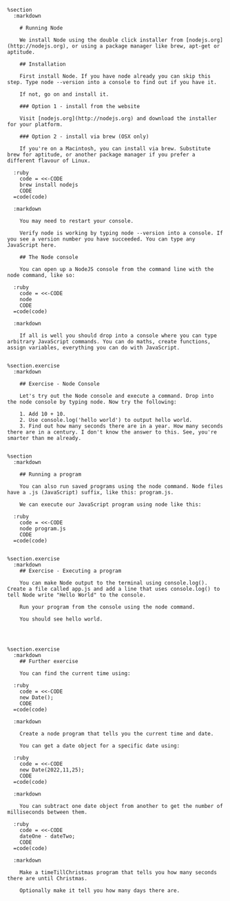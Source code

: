     %section
      :markdown

        # Running Node

        We install Node using the double click installer from [nodejs.org](http://nodejs.org), or using a package manager like brew, apt-get or aptitude.

        ## Installation

        First install Node. If you have node already you can skip this step. Type node --version into a console to find out if you have it.

        If not, go on and install it.

        ### Option 1 - install from the website

        Visit [nodejs.org](http://nodejs.org) and download the installer for your platform.

        ### Option 2 - install via brew (OSX only)

        If you're on a Macintosh, you can install via brew. Substitute brew for aptitude, or another package manager if you prefer a different flavour of Linux.

      :ruby
        code = <<-CODE
        brew install nodejs
        CODE
      =code(code)

      :markdown

        You may need to restart your console.

        Verify node is working by typing node --version into a console. If you see a version number you have succeeded. You can type any JavaScript here.

        ## The Node console

        You can open up a NodeJS console from the command line with the node command, like so:

      :ruby
        code = <<-CODE
        node
        CODE
      =code(code)

      :markdown

        If all is well you should drop into a console where you can type arbitrary JavaScript commands. You can do maths, create functions, assign variables, everything you can do with JavaScript.


    %section.exercise
      :markdown

        ## Exercise - Node Console

        Let's try out the Node console and execute a command. Drop into the node console by typing node. Now try the following:

        1. Add 10 + 10.
        2. Use console.log('hello world') to output hello world.
        3. Find out how many seconds there are in a year. How many seconds there are in a century. I don't know the answer to this. See, you're smarter than me already.


    %section
      :markdown

        ## Running a program

        You can also run saved programs using the node command. Node files have a .js (JavaScript) suffix, like this: program.js.

        We can execute our JavaScript program using node like this:

      :ruby
        code = <<-CODE
        node program.js
        CODE
      =code(code)


    %section.exercise
      :markdown
        ## Exercise - Executing a program

        You can make Node output to the terminal using console.log(). Create a file called app.js and add a line that uses console.log() to tell Node write "Hello World" to the console.

        Run your program from the console using the node command.

        You should see hello world.




    %section.exercise
      :markdown
        ## Further exercise

        You can find the current time using:

      :ruby
        code = <<-CODE
        new Date();
        CODE
      =code(code)

      :markdown

        Create a node program that tells you the current time and date.

        You can get a date object for a specific date using:

      :ruby
        code = <<-CODE
        new Date(2022,11,25);
        CODE
      =code(code)

      :markdown

        You can subtract one date object from another to get the number of milliseconds between them.

      :ruby
        code = <<-CODE
        dateOne - dateTwo;
        CODE
      =code(code)

      :markdown

        Make a timeTillChristmas program that tells you how many seconds there are until Christmas.

        Optionally make it tell you how many days there are.
